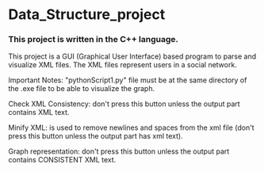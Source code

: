 # Data_Structure_project

### This project is written in the C++ language.
This project is a GUI (Graphical User Interface) based program to parse and visualize XML files.
The XML files represent users in a social network.

Important Notes:
"pythonScript1.py" file must be at the same directory of the .exe file to be able to visualize the graph.

Check XML Consistency: don't press this button unless the output part contains XML text.

Minify XML: is used to remove newlines and spaces from the xml file (don't press this button unless the output part has xml text).

Graph representation: don't press this button unless the output part contains CONSISTENT XML text.
